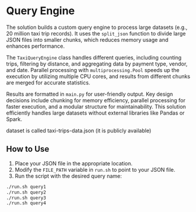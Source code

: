 # Query Engine

The solution builds a custom query engine to process large datasets (e.g., 20 million taxi trip records). It uses the `split_json` function to divide large JSON files into smaller chunks, which reduces memory usage and enhances performance. 

The `TaxiQueryEngine` class handles different queries, including counting trips, filtering by distance, and aggregating data by payment type, vendor, and date. Parallel processing with `multiprocessing.Pool` speeds up the execution by utilizing multiple CPU cores, and results from different chunks are merged for accurate statistics.

Results are formatted in `main.py` for user-friendly output. Key design decisions include chunking for memory efficiency, parallel processing for faster execution, and a modular structure for maintainability. This solution efficiently handles large datasets without external libraries like Pandas or Spark.

dataset is called taxi-trips-data.json (it is publicly available)

## How to Use

1. Place your JSON file in the appropriate location.
2. Modify the `FILE_PATH` variable in `run.sh` to point to your JSON file.
3. Run the script with the desired query name:

```bash
./run.sh query1
./run.sh query2
./run.sh query3
./run.sh query4 




